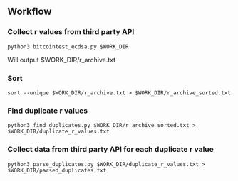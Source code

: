 ## Workflow

### Collect r values from third party API

    python3 bitcointest_ecdsa.py $WORK_DIR

Will output $WORK_DIR/r_archive.txt

### Sort

    sort --unique $WORK_DIR/r_archive.txt > $WORK_DIR/r_archive_sorted.txt

### Find duplicate r values

    python3 find_duplicates.py $WORK_DIR/r_archive_sorted.txt > $WORK_DIR/duplicate_r_values.txt

### Collect data from third party API for each duplicate r value

    python3 parse_duplicates.py $WORK_DIR/duplicate_r_values.txt > $WORK_DIR/parsed_duplicates.txt
